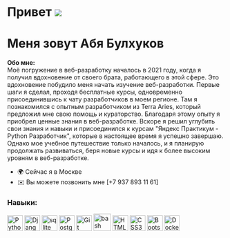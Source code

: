# Привет ![](https://user-images.githubusercontent.com/18350557/176309783-0785949b-9127-417c-8b55-ab5a4333674e.gif)

Меня зовут Абя Булхуков
====================================================================================================================================
**Обо мне:**  
Моё погружение в веб-разработку началось в 2021 году, когда я получил вдохновение от своего брата, работающего в этой сфере. Это вдохновение побудило меня начать изучение веб-разработки. Первые шаги я сделал, проходя бесплатные курсы, одновременно присоединившись к чату разработчиков в моем регионе. Там я познакомился с опытным разработчиком из Terra Aries, который предложил мне свою помощь и кураторство. Благодаря этому опыту я приобрел ценные знания в веб-разработке. Вскоре я решил углубить свои знания и навыки и присоединился к курсам "Яндекс Практикум - Python Разработчик", которые в настоящее время я успешно завершаю. Однако мое учебное путешествие только началось, и я планирую продолжать развиваться, беря новые курсы и идя к более высоким уровням в веб-разработке.

* 🌍  Сейчас я в Москве
* ✉️  Вы можете позвонить мне [+7 937 893 11 61]

### Навыки:

<p align="left">
  <a href="https://www.python.org/" target="_blank" rel="noreferrer"><img src="https://raw.githubusercontent.com/danielcranney/readme-generator/main/public/icons/skills/python-colored.svg" width="36" height="36" alt="Python" /></a>
  <a href="https://www.djangoproject.com/" target="_blank" rel="noreferrer"><img src="https://raw.githubusercontent.com/danielcranney/readme-generator/main/public/icons/skills/django-colored.svg" width="36" height="36" alt="Django" /></a>
  <a href="https://www.sqlite.org/" target="_blank" rel="noreferrer"><img src="https://www.vectorlogo.zone/logos/sqlite/sqlite-icon.svg" alt="sqlite" width="36" height="36"/></a>
  <a href="https://www.postgresql.org/" target="_blank" rel="noreferrer"><img src="https://raw.githubusercontent.com/danielcranney/readme-generator/main/public/icons/skills/postgresql-colored.svg" width="36" height="36" alt="PostgreSQL" /></a>
  <a href="https://git-scm.com/" target="_blank" rel="noreferrer"><img src="https://raw.githubusercontent.com/danielcranney/readme-generator/main/public/icons/skills/git-colored.svg" width="36" height="36" alt="Git" /></a>
  <a href="https://www.gnu.org/software/bash/" target="_blank" rel="noreferrer"><img src="https://www.vectorlogo.zone/logos/gnu_bash/gnu_bash-icon.svg" alt="bash" width="40" height="40"/></a>
  <a href="https://developer.mozilla.org/en-US/docs/Glossary/HTML5" target="_blank" rel="noreferrer"><img src="https://raw.githubusercontent.com/danielcranney/readme-generator/main/public/icons/skills/html5-colored.svg" width="36" height="36" alt="HTML5" /></a>
  <a href="https://www.w3.org/TR/CSS/#css" target="_blank" rel="noreferrer"><img src="https://raw.githubusercontent.com/danielcranney/readme-generator/main/public/icons/skills/css3-colored.svg" width="36" height="36" alt="CSS3" /></a>
  <a href="https://getbootstrap.com/" target="_blank" rel="noreferrer"><img src="https://raw.githubusercontent.com/danielcranney/readme-generator/main/public/icons/skills/bootstrap-colored.svg" width="36" height="36" alt="Bootstrap" /></a>
  <a href="https://www.docker.com/" target="_blank" rel="noreferrer"><img src="https://raw.githubusercontent.com/danielcranney/readme-generator/main/public/icons/skills/docker-colored.svg" width="36" height="36" alt="Docker" /></a>
  <a href="https://apple.com"
